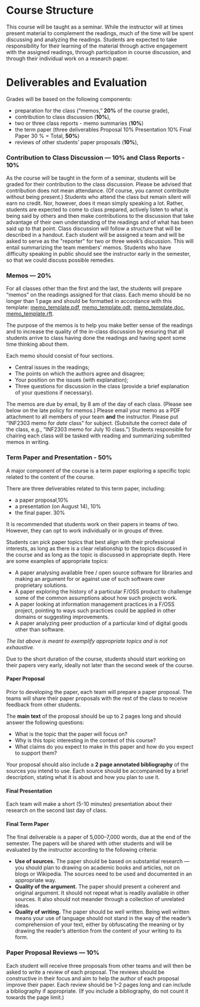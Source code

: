 # Course Structure

This course will be taught as a seminar.
While the instructor will at times present material to complement the
  readings, much of the time will be spent discussing and analyzing
  the readings.
Students are expected to take responsibility for their learning of the
  material through active engagement with the assigned readings,
  through participation in course discussion, and through their
  individual work on a research paper.

# Deliverables and Evaluation

Grades will be based on the following components:

  * preparation for the class (“memos,” **20%** of the course grade),
  * contribution to class discussion (**10%**),
  * two or three class reports - memo summaries (**10%**)
  * the term paper (three deliverables Proposal 10% Presentation 10% Final Paper 30 % = Total, **50%**)
  * reviews of other students’ paper proposals (**10%**),


### Contribution to Class Discussion — 10% and Class Reports - 10%

As the course will be taught in the form of a seminar, students will
  be graded for their contribution to the class discussion.
<span class="important">Please be advised that contribution does not
  mean attendance.</span>
(Of course, you cannot contribute without being present.)
Students who attend the class but remain silent will earn no
  credit.
Nor, however, does it mean simply speaking a lot.
Rather, students are expected to come to class prepared, actively
  listen to what is being said by others and then make contributions
  to the discussion that take advantage of their own understanding of
  the readings and of what has been said up to that point.
Class discussion will follow a structure that will be described in a
  handout.
Each student will be assigned a team and will be asked to serve as the "reporter" for
  two or three week’s discussion. This will entail summarizing the team members' memos.
Students who have difficulty speaking in public should see the
  instructor early in the semester, so that we could discuss possible
  remedies.

### Memos — 20%

For all classes other than the first and the last, the students will
  prepare “memos” on the readings assigned for that class.
Each memo should be no longer than 1 page and should be formatted in
  accordance with this template:
  [memo_template.pdf](handouts/memo_template.pdf),
  [memo_template.odt](handouts/memo_template.odt),
  [memo_template.doc](handouts/memo_template.doc),
  [memo_template.rft](handouts/memo_template.rtf).

The purpose of the memos is to help you make better sense of the
  readings and to increase the quality of the in-class discussion by
  ensuring that all students arrive to class having done the readings
  and having spent some time thinking about them.

Each memo should consist of four sections.

* Central issues in the readings;
* The points on which the authors agree and disagree;
* Your position on the issues (with explanation);
* Three questions for discussion in the class (provide a brief
  explanation of your questions if necessary).
  
The memos are due by email, <span class="important">by 8 am of the day
  of each class</span>. (Please see below on the late policy for
  memos.)
  Please <span class="important">email your memo as a PDF attachment to all members of your team **and** the instructor.</span>
  Please <span class="important">put “INF2303 memo for *date* class” for subject.</span>
  (Subsitute the correct date of the class, e.g., “INF2303 memo for July 10 class.”)
Students responsible for chairing each class will be tasked with
  reading and summarizing submitted memos in writing.

### Term Paper and Presentation - 50%

A major component of the course is a term paper exploring a specific
  topic related to the content of the course.

There are three deliverables related to this term paper, including:

* a paper proposal,10%
* a presentation (on August 14), 10%
* the final paper. 30%


It is recommended that students work on their papers in <span
  class="important">teams of two</span>.
However, they can opt to work individually or in groups of three.

Students can pick paper topics that best align with their professional
  interests, as long as there is a clear relationship to the topics
  discussed in the course and as long as the topic is discussed in
  appropriate depth.
Here are some examples of appropriate topics:

* A paper analysing available free / open source software for
  libraries and making an argument for or against use of such software
  over proprietary solutions.
* A paper exploring the history of a particular F/OSS product to
  challenge some of the common assumptions about how such projects
  work.
* A paper looking at information management practices in a F/OSS
  project, pointing to ways such practices could be applied in other
  domains or suggesting improvements.
* A paper analyzing peer production of a particular kind of digital
  goods other than software.

<i>The list above is meant to exemplify appropriate topics and is not
  exhaustive.</i>

Due to the short duration of the course, students should start working
  on their papers <span class="important">very early</span>, ideally
  not later than the second week of the course.

#### Paper Proposal

Prior to developing the paper, each team will prepare a paper
  proposal.
The teams will share their paper proposals with the rest of the class
  to receive feedback from other students.

The **main text** of the proposal should be up to 2 pages long and
  should answer the following questions:

* What is the topic that the paper will focus on?
* Why is this topic interesting in the context of this course?
* What claims do you expect to make in this paper and how do you
  expect to support them?

Your proposal should also include a **2 page annotated bibliography** of the
  sources you intend to use.
Each source should be accompanied by a brief description, stating what
  it is about and how you plan to use it.


#### Final Presentation

Each team will make a short (5-10 minutes) presentation about their research on the second last day of class.

#### Final Term Paper

The final deliverable is a paper of 5,000–7,000 words, due at the end
  of the semester.
The papers will be shared with other students and will be evaluated by
  the instructor according to the following criteria:

* **Use of sources.** The paper should be based on substantial
  research — you should plan to drawing on academic books and
  articles, not on blogs or Wikipedia. The sources need to be used and
  documented in an appropriate way.
* **Quality of the argument.** The paper should present a coherent and
  original argument.
  It should not repeat what is readily available in other sources.
  It also should not meander through a collection of unrelated ideas.
* **Quality of writing.** The paper should be well written. Being well
  written means your use of language should not stand in the way of
  the reader’s comprehension of your text, either by obfuscating the
  meaning or by drawing the reader’s attention from the content of
  your writing to its form.

### Paper Proposal Reviews — 10%

Each student will receive three proposals from other teams and will
  then be asked to write a review of each proposal.
The reviews should be constructive in their focus and aim to help the
  author of each proposal improve their paper.
Each review should be 1–2 pages long and can include a bibliography if
  appropriate.
(If you include a bibliography, do not count it towards the page
  limit.)


